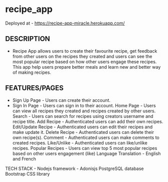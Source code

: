 # recipe_app
Deployed at - https://recipe-app-miracle.herokuapp.com/

## DESCRIPTION
* Recipe App allows users to create their favourite recipe, get feedback from other users on the recipes they created and users can see the most popular recipe based on how other users engage these recipes. This app help users prepare better meals and learn new and better way of making recipes.

## FEATURES/PAGES
* Sign Up Page - Users can create their account.
* Sign In Page - Users can sign in to their account.
Home Page - Users can view all recipes they created and recipes created by other users.
Search - Users can search for recipes using creators username and recipe title.
Add Recipe - Authenticated users can add their own recipes.
Edit/Update Recipe - Authenticated users can edit their recipes and make update it.
Delete Recipe - Authenticated users can delete their own recipe(s).
Comment - Authenticated users can make comments to created recipes.
Like/Unlike - Authenticated users can like/unlike recipes.
Popular Recipes - Users can view top 5 most popular recipes based on other users engagement (like)
Language Translation - English and French

TECH STACK - 
Nodejs framework - Adonisjs
PostgreSQL database
Bootstrap CSS library
  


